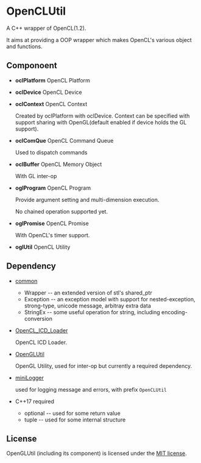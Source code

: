 # OpenCLUtil

A C++ wrapper of OpenCL(1.2).

It aims at providing a OOP wrapper which makes OpenCL's various object and functions.

## Componoent

* **oclPlatform**  OpenCL Platform

* **oclDevice**  OpenCL Device

* **oclContext**  OpenCL Context

  Created by oclPlatform with oclDevice. Context can be specified with support sharing with OpenGL(default enabled if device holds the GL support).

* **oclComQue**  OpenCL Command Queue

  Used to dispatch commands

* **oclBuffer**  OpenCL Memory Object
  
  With GL inter-op

* **oglProgram**  OpenCL Program

  Provide argument setting and multi-dimension execution.

  No chained operation supported yet.

* **oglPromise**  OpenCL Promise

  With OpenCL's timer support.

* **oglUtil**  OpenCL Utility

## Dependency

* [common](../common)
  * Wrapper -- an extended version of stl's shared_ptr
  * Exception -- an exception model with support for nested-exception, strong-type, unicode message, arbitray extra data 
  * StringEx -- some useful operation for string, including encoding-conversion

* [OpenCL_ICD_Loader](../3rdParty/OpenCL_ICD_Loader)

  OpenCL ICD Loader.

* [OpenGLUtil](../OpenGLUtil)

  OpenGL Utility, used for inter-op but currently a required dependency.

* [miniLogger](../common/miniLogger)
  
  used for logging message and errors, with prefix `OpenCLUtil`

* C++17 required
  * optional -- used for some return value
  * tuple -- used for some internal structure

## License

OpenGLUtil (including its component) is licensed under the [MIT license](../License.txt).
